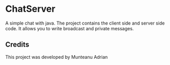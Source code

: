 # ChatServer

A simple chat with java.
The project contains the client side and server side code.
It allows you to write broadcast and private messages.

## Credits
This project was developed by Munteanu Adrian

